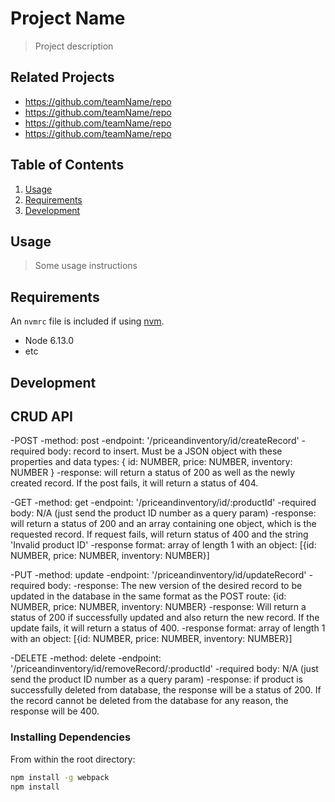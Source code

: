 # Project Name

> Project description

## Related Projects

  - https://github.com/teamName/repo
  - https://github.com/teamName/repo
  - https://github.com/teamName/repo
  - https://github.com/teamName/repo

## Table of Contents

1. [Usage](#Usage)
1. [Requirements](#requirements)
1. [Development](#development)

## Usage

> Some usage instructions

## Requirements

An `nvmrc` file is included if using [nvm](https://github.com/creationix/nvm).

- Node 6.13.0
- etc

## Development

## CRUD API

  -POST
    -method: post
    -endpoint: '/priceandinventory/id/createRecord'
    -required body: record to insert. Must be a JSON object with these properties and data types:
      {
        id: NUMBER,
        price: NUMBER,
        inventory: NUMBER
      }
    -response: will return a status of 200 as well as the newly created record.  If the post fails, it will return a status of 404.

  -GET
    -method: get
    -endpoint: '/priceandinventory/id/:productId'
    -required body: N/A (just send the product ID number as a query param)
    -response: will return a status of 200 and an array containing one object, which is the requested record.  If request fails, will return status of 400 and the string 'Invalid product ID'
    -response format: array of length 1 with an object: [{id: NUMBER, price: NUMBER, inventory: NUMBER}]


  -PUT
    -method: update
    -endpoint: '/priceandinventory/id/updateRecord'
    -required body:
    -response: The new version of the desired record to be updated in the database in the same format as the POST route: {id: NUMBER, price: NUMBER, inventory: NUMBER}
    -response: Will return a status of 200 if successfully updated and also return the new record. If the update fails, it will return a status of 400.
    -response format: array of length 1 with an object: [{id: NUMBER, price: NUMBER, inventory: NUMBER}]

  -DELETE
    -method: delete
    -endpoint: '/priceandinventory/id/removeRecord/:productId'
    -required body: N/A (just send the product ID number as a query param)
    -response: if product is successfully deleted from database, the response will be a status of 200. If the record cannot be deleted from the database for any reason, the response will be 400.

### Installing Dependencies

From within the root directory:

```sh
npm install -g webpack
npm install
```

